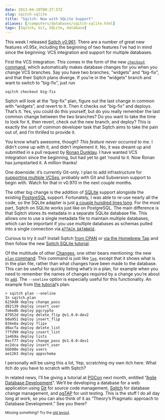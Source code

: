 ```yaml
--- 
date: 2013-04-10T00:27:57Z
slug: sqitch-sqlite
title: "Sqitch: Now with SQLite Support"
aliases: [/computers/databases/sqitch-sqlite.html]
tags: [Sqitch, Git, SQLite, database]
---
```


<p>This week I released <a href="https://metacpan.org/release/DWHEELER/App-Sqitch-0.961/">Sqitch v0.961</a>. There are a number of great new features v0.95x, including the beginning of two features I’ve had in mind since the beginning: VCS integration and support for multiple databases.</p>

<p>First the VCS integration. This comes in the form of the new <a href="https://metacpan.org/module/sqitch-checkout"><code>checkout</code> command</a>, which automatically makes database changes for you when you change VCS branches. Say you have two branches, “widgets” and “big-fix”, and that their Sqitch plans diverge. If you’re in the “widgets” branch and want to switch to “big-fix”, just run</p>

<pre><code>sqitch checkout big-fix
</code></pre>

<p>Sqitch will look at the “big-fix” plan, figure out the last change in common with “widgets”, and revert to it. Then it checks out “big-fix” and deploys. That’s it. Yes, you could do this yourself, but do you really remember the last common change between the two branches? Do you want to take the time to look for it, then revert, check out the new branch, and deploy? This is exactly the sort of common developer task that Sqitch aims to take the pain out of, and I’m thrilled to provide it.</p>

<p>You know what’s awesome, though? <em>This feature never occurred to me.</em> I didn’t come up with it, and didn’t implement it. No, it was dreamt up and submitted in a pull request by <a href="https://github.com/rdunklau/">Ronan Dunklau</a>. I have wanted VCS integration since the beginning, but had yet to get &lsquo;round to it. Now Ronan has jumpstarted it. A million thanks!</p>

<p>One downside: it’s currently Git-only. I plan to add infrastructure for <a href="https://github.com/theory/sqitch/issues/25">supporting multiple VCSes</a>, probably with Git and Subversion support to begin with. Watch for that in v0.970 in the next couple months.</p>

<p>The other big change is the addition of <a href="http://sqlite.org/">SQLite</a> support alongside the existing <a href="http://postgresql.org/">PostgreSQL</a> support. Fortunately, I was able to re-use nearly all the code, so the SQLite adapter is just <a href="https://github.com/theory/sqitch/blob/master/lib/App/Sqitch/Engine/sqlite.pm">a couple hundred lines long</a>. For the most part, Sqitch on SQLite works just like on PostgreSQL. The main difference is that Sqitch stores its metadata in a separate SQLite database file. This allows one to use a single metadata file to maintain multiple databases, which can be important if you use multiple databases as schemas pulled into a single connection via <a href="http://www.sqlite.org/lang_attach.html"><code>ATTACH DATABASE</code></a>.</p>

<p>Curious to try it out? Install Sqitch <a href="https://metacpan.org/release/App-Sqitch">from CPAN</a> or <a href="https://github.com/theory/homebrew-sqitch">via the Homebrew Tap</a> and then follow the new <a href="https://metacpan.org/module/sqitchtutorial-sqlite">Sqitch SQLite tutorial</a>.</p>

<p>Of the multitude of other <a href="https://metacpan.org/source/DWHEELER/App-Sqitch-0.961/Changes">Changes</a>, one other bears mentioning: the new <a href="https://metacpan.org/module/sqitch-plan"><code>plan</code> command</a>. This command is just like <a href="https://metacpan.org/module/sqitch-log"><code>log</code></a>, except that it shows what is in the plan file, rather than what changes have been made to the database. This can be useful for quickly listing what’s in a plan, for example when you need to remember the names of changes required by a change you’re about to <a href="https://metacpan.org/module/sqitch-add"><code>add</code></a>. The <code>--oneline</code> option is especially useful for this functionality. An example from <a href="https://metacpan.org/module/sqitchtutorial">the tutorial</a>’s plan:</p>

<pre><code>&gt; sqitch plan --oneline
In sqitch.plan
6238d8 deploy change_pass
d82139 deploy insert_user
7e6e8b deploy pgcrypto
87952d deploy delete_flip @v1.0.0-dev2
b0a951 deploy insert_flip
834e6a deploy flips
d0acfa deploy delete_list
77fd99 deploy insert_list
1a4b9a deploy lists
0acf77 deploy change_pass @v1.0.0-dev1
ec2dca deploy insert_user
bbb98e deploy users
ae1263 deploy appschema
</code></pre>

<p>I personally will be using this a lot, Yep, scratching my own itch here. What itch do you have to scratch with Sqitch?</p>

<p>In related news, I’ll be giving a tutorial at <a href="http://pgcon.org/2013/">PGCon</a> next month, entitled “<a href="http://www.pgcon.org/2013/schedule/events/615.en.html">Agile Database Development</a>”. We’ll be developing a database for a web application using <a href="http://git-scm.com/">Git</a> for source code management, <a href="http://sqitch.org/">Sqitch</a> for database change management, and <a href="http://pgtap.org/">pgTAP</a> for unit testing. This is the stuff I do all day long at work, so you can also think of it as “Theory’s Pragmatic approach to Database Development.” See you there?</p>

<p class="past"><small>Missing something? Try the <a rel="nofollow" href="http://past.justatheory.com/computers/databases/sqitch-sqlite.html">old layout</a>.</small></p>


